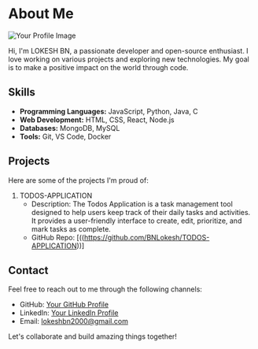 # About Me

![Your Profile Image](https://marketsplash.com/content/images/2023/09/MarketSplash-PROGRAMMING-Cover-17--1--2.jpg)

Hi, I'm LOKESH BN, a passionate developer and open-source enthusiast. I love working on various projects and exploring new technologies. My goal is to make a positive impact on the world through code.

## Skills

- **Programming Languages:** JavaScript, Python, Java, C
- **Web Development:** HTML, CSS, React, Node.js
- **Databases:** MongoDB, MySQL
- **Tools:** Git, VS Code, Docker

## Projects

Here are some of the projects I'm proud of:

1. TODOS-APPLICATION
   - Description: The Todos Application is a task management tool designed to help users keep track of their daily tasks and activities. It provides a user-friendly interface to create, edit, prioritize, and mark tasks as complete.
   - GitHub Repo: [((https://github.com/BNLokesh/TODOS-APPLICATION))]


## Contact

Feel free to reach out to me through the following channels:

- GitHub: [Your GitHub Profile](https://github.com/BNLokesh/)
- LinkedIn: [Your LinkedIn Profile](https://www.linkedin.com/in/lokeshbn/)
- Email: lokeshbn2000@gmail.com

Let's collaborate and build amazing things together!
